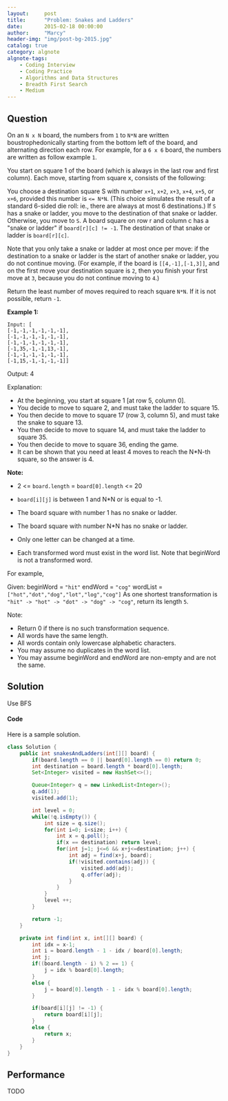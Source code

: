 ```yaml
---
layout:     post
title:      "Problem: Snakes and Ladders"
date:       2015-02-18 00:00:00
author:     "Marcy"
header-img: "img/post-bg-2015.jpg"
catalog: true
category: algnote
algnote-tags:
    - Coding Interview
    - Coding Practice
    - Algorithms and Data Structures
    - Breadth First Search
    - Medium
---
```


## Question

On an `N x N` board, the numbers from `1` to `N*N` are written boustrophedonically starting from the bottom left of the board, and alternating direction each row.  For example, for a `6 x 6` board, the numbers are written as follow example `1`.

You start on square 1 of the board (which is always in the last row and first column).  Each move, starting from square x, consists of the following:

You choose a destination square S with number `x+1`, `x+2`, `x+3`, `x+4`, `x+5`, or `x+6`, provided this number is `<= N*N`.
(This choice simulates the result of a standard 6-sided die roll: ie., there are always at most 6 destinations.)
If `S` has a snake or ladder, you move to the destination of that snake or ladder.  Otherwise, you move to `S`.
A board square on row r and column c has a "snake or ladder" if `board[r][c] != -1`.  The destination of that snake or ladder is `board[r][c]`.

Note that you only take a snake or ladder at most once per move: if the destination to a snake or ladder is the start of another snake or ladder, you do not continue moving.  (For example, if the board is ``[[4,-1],[-1,3]]``, and on the first move your destination square is `2`, then you finish your first move at `3`, because you do not continue moving to `4`.)

Return the least number of moves required to reach square `N*N`.  If it is not possible, return `-1`.

**Example 1:**

```
Input: [
[-1,-1,-1,-1,-1,-1],
[-1,-1,-1,-1,-1,-1],
[-1,-1,-1,-1,-1,-1],
[-1,35,-1,-1,13,-1],
[-1,-1,-1,-1,-1,-1],
[-1,15,-1,-1,-1,-1]]
```

Output: 4

Explanation:

- At the beginning, you start at square 1 [at row 5, column 0].
- You decide to move to square 2, and must take the ladder to square 15.
- You then decide to move to square 17 (row 3, column 5), and must take the snake to square 13.
- You then decide to move to square 14, and must take the ladder to square 35.
- You then decide to move to square 36, ending the game.
- It can be shown that you need at least 4 moves to reach the N*N-th square, so the answer is 4.

**Note:**

- 2 <= `board.length` = `board[0].length` <= 20
- `board[i][j]` is between 1 and N*N or is equal to -1.
- The board square with number 1 has no snake or ladder.
- The board square with number N*N has no snake or ladder.

- Only one letter can be changed at a time.
- Each transformed word must exist in the word list. Note that beginWord is not a transformed word.

For example,

Given:
beginWord = `"hit"`
endWord = `"cog"`
wordList = `["hot","dot","dog","lot","log","cog"]`
As one shortest transformation is `"hit" -> "hot" -> "dot" -> "dog" -> "cog"`,
return its length `5`.

Note:
- Return 0 if there is no such transformation sequence.
- All words have the same length.
- All words contain only lowercase alphabetic characters.
- You may assume no duplicates in the word list.
- You may assume beginWord and endWord are non-empty and are not the same.

## Solution

Use BFS

#### Code

Here is a sample solution.

```java
class Solution {
    public int snakesAndLadders(int[][] board) {
        if(board.length == 0 || board[0].length == 0) return 0;
        int destination = board.length * board[0].length;
        Set<Integer> visited = new HashSet<>();

        Queue<Integer> q = new LinkedList<Integer>();
        q.add(1);
        visited.add(1);

        int level = 0;
        while(!q.isEmpty()) {
            int size = q.size();
            for(int i=0; i<size; i++) {
                int x = q.poll();
                if(x == destination) return level;
                for(int j=1; j<=6 && x+j<=destination; j++) {
                    int adj = find(x+j, board);
                    if(!visited.contains(adj)) {
                        visited.add(adj);
                        q.offer(adj);
                    }
                }
            }
            level ++;
        }

        return -1;
    }

    private int find(int x, int[][] board) {
        int idx = x-1;
        int i = board.length - 1 - idx / board[0].length;
        int j;
        if((board.length - i) % 2 == 1) {
            j = idx % board[0].length;
        }
        else {
            j = board[0].length - 1 - idx % board[0].length;
        }

        if(board[i][j] != -1) {
            return board[i][j];
        }
        else {
            return x;
        }
    }
}
```

## Performance

TODO

